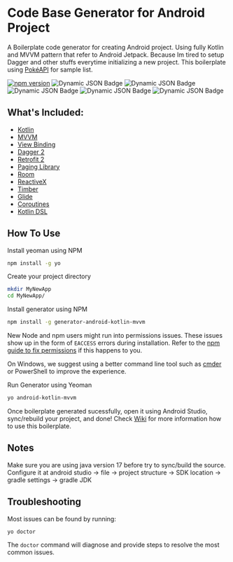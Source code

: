 # Code Base Generator for Android Project

A Boilerplate code generator for creating Android project. Using fully Kotlin and MVVM pattern that refer to Android Jetpack. Because Im tired to setup Dagger and other stuffs everytime initializing a new project. This boilerplate using [PokéAPI](https://pokeapi.co/) for sample list.

[![npm version](https://badge.fury.io/js/generator-android-kotlin-mvvm.svg)](https://badge.fury.io/js/generator-android-kotlin-mvvm)
![Dynamic JSON Badge](https://img.shields.io/badge/dynamic/json?url=https%3A%2F%2Fraw.githubusercontent.com%2Fdekzitfz%2Fgenerator-code-base-android%2Fmaster%2Finfo.json&query=%24.minAndroidSDK&label=minimum%20SDK)
![Dynamic JSON Badge](https://img.shields.io/badge/dynamic/json?url=https%3A%2F%2Fraw.githubusercontent.com%2Fdekzitfz%2Fgenerator-code-base-android%2Fmaster%2Finfo.json&query=%24.targetAndroidSDK&label=target%20SDK)
![Dynamic JSON Badge](https://img.shields.io/badge/dynamic/json?url=https%3A%2F%2Fraw.githubusercontent.com%2Fdekzitfz%2Fgenerator-code-base-android%2Fmaster%2Finfo.json&query=%24.kotlin&label=Kotlin%20Version)
![Dynamic JSON Badge](https://img.shields.io/badge/dynamic/json?url=https%3A%2F%2Fraw.githubusercontent.com%2Fdekzitfz%2Fgenerator-code-base-android%2Fmaster%2Finfo.json&query=%24.agp&label=Android%20Gradle%20Plugin)
![Dynamic JSON Badge](https://img.shields.io/badge/dynamic/json?url=https%3A%2F%2Fraw.githubusercontent.com%2Fdekzitfz%2Fgenerator-code-base-android%2Fmaster%2Finfo.json&query=%24.yeoman&label=Yeoman%20Version)



## What's Included:

- [Kotlin](https://kotlinlang.org/)
- [MVVM](https://en.wikipedia.org/wiki/Model%E2%80%93view%E2%80%93viewmodel)
- [View Binding](https://developer.android.com/topic/libraries/view-binding)
- [Dagger 2](https://github.com/google/dagger)
- [Retrofit 2](https://github.com/square/retrofit)
- [Paging Library](https://developer.android.com/topic/libraries/architecture/paging)
- [Room](https://developer.android.com/training/data-storage/room)
- [ReactiveX](https://github.com/ReactiveX/RxAndroid)
- [Timber](https://github.com/JakeWharton/timber)
- [Glide](https://github.com/bumptech/glide)
- [Coroutines](https://developer.android.com/kotlin/coroutines)
- [Kotlin DSL](https://android-developers.googleblog.com/2023/04/kotlin-dsl-is-now-default-for-new-gradle-builds.html)


## How To Use

Install yeoman using NPM

```bash
npm install -g yo
```

Create your project directory

```bash
mkdir MyNewApp
cd MyNewApp/
```

Install generator using NPM

```bash
npm install -g generator-android-kotlin-mvvm
```

New Node and npm users might run into permissions issues. These issues show up in the form of `EACCESS` errors during installation. Refer to the [npm guide to fix permissions](https://docs.npmjs.com/getting-started/fixing-npm-permissions) if this happens to you.

On Windows, we suggest using a better command line tool such as [cmder](https://cmder.app/) or PowerShell to improve the experience.

Run Generator using Yeoman

```bash
yo android-kotlin-mvvm
```

Once boilerplate generated sucessfully, open it using Android Studio, sync/rebuild your project, and done! Check [Wiki](https://github.com/dekzitfz/generator-code-base-android/wiki) for more information how to use this boilerplate.

## Notes

Make sure you are using java version 17 before try to sync/build the source. Configure it at android studio -> file -> project structure -> SDK location -> gradle settings -> gradle JDK

## Troubleshooting
Most issues can be found by running:

```bash
yo doctor
```

The `doctor` command will diagnose and provide steps to resolve the most common issues.